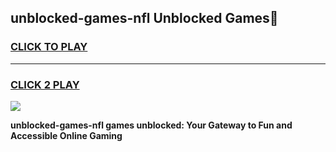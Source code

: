 
## unblocked-games-nfl Unblocked Games👋
<h3>
<a href="https://news.freeplayer.one?title=unblocked-games-nfl&ref=16F">CLICK TO PLAY</a></h3>
<hr>

<h3>
<a href="https://news.freeplayer.one?title=unblocked-games-nfl&ref=16F">CLICK 2 PLAY</a>
  
</h3>

<a href="https://news.freeplayer.one?title=unblocked-games-nfl&ref=16F/"><img src="https://clearcache.store/games.png"></a>


**unblocked-games-nfl games unblocked: Your Gateway to Fun and Accessible Online Gaming**
